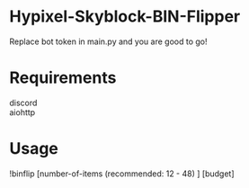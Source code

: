 # Hypixel-Skyblock-BIN-Flipper
Replace bot token in main.py and you are good to go!
# Requirements
discord <br/>
aiohttp <br/>
# Usage
!binflip [number-of-items (recommended: 12 - 48) ] [budget]
